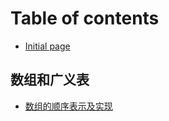 # Table of contents

* [Initial page](README.md)

## 数组和广义表

* [数组的顺序表示及实现](shu-zu-he-guang-yi-biao/shu-zu-de-shun-xu-biao-shi-ji-shi-xian.md)

